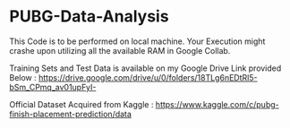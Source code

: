 # PUBG-Data-Analysis
This Code is to be performed on local machine. Your Execution might crashe upon utilizing all the available RAM in Google Collab.

Training Sets and Test Data is available on my Google Drive Link provided Below : 
https://drive.google.com/drive/u/0/folders/18TLg6nEDtRl5-bSm_CPmq_av01upFyI-

Official Dataset Acquired from Kaggle :
https://www.kaggle.com/c/pubg-finish-placement-prediction/data

